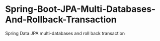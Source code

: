 # Spring-Boot-JPA-Multi-Databases-And-Rollback-Transaction
Spring Data JPA multi-databases and roll back transaction
